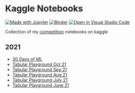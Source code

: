 # Kaggle Notebooks
[![Made with Jupyter](https://img.shields.io/badge/Made%20with-Jupyter-orange?logo=Jupyter)](https://jupyter.org/try)  [![Binder](https://mybinder.org/badge_logo.svg)](https://mybinder.org/v2/gh/ahmedshahriar/kaggle-notebooks/main) [![Open in Visual Studio Code](https://open.vscode.dev/badges/open-in-vscode.svg)](https://github.dev/ahmedshahriar/kaggle-notebooks/edit/main)

Collection of my [competition](https://www.kaggle.com/ahmedshahriarsakib/competitions?tab=completed) notebooks on kaggle


## 2021
- [30 Days of ML](https://github.com/ahmedshahriar/kaggle-notebooks/blob/main/competition/30_days_of_ML.ipynb)
- [Tabular Playground Oct 21](https://github.com/ahmedshahriar/kaggle-notebooks/blob/main/competition/Tps-oct-21.ipynb)
- [Tabular Playground Sep 21](https://github.com/ahmedshahriar/kaggle-notebooks/blob/main/competition/Tps-sep-21-baseline-oof.ipynb)
- [Tabular Playground Aug 21](https://github.com/ahmedshahriar/kaggle-notebooks/blob/main/competition/Tps-august-2021.ipynb)
- [Tabular Playground July 21](https://github.com/ahmedshahriar/kaggle-notebooks/blob/main/competition/TPS_july_2021.ipynb)
- [Tabular Playground June 21](https://github.com/ahmedshahriar/kaggle-notebooks/blob/main/competition/TPS_june_2021.ipynb)
